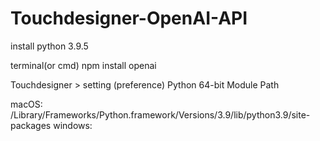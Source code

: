 # Touchdesigner-OpenAI-API

install python 3.9.5

terminal(or cmd)
npm install openai


Touchdesigner > setting (preference) Python 64-bit Module Path

macOS: /Library/Frameworks/Python.framework/Versions/3.9/lib/python3.9/site-packages
windows: 
